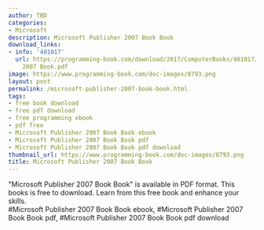 ```yaml
---
author: TBD
categories:
- Microsoft
description: Microsoft Publisher 2007 Book Book
download_links:
- info: '401017'
  url: https://programming-book.com/download/2017/ComputerBooks/401017/Microsoft Publisher
    2007 Book.pdf
image: https://www.programming-book.com/doc-images/8793.png
layout: post
permalink: /microsoft-publisher-2007-book-book.html
tags:
- free book download
- free pdf download
- free programming ebook
- pdf free
- Microsoft Publisher 2007 Book Book ebook
- Microsoft Publisher 2007 Book Book pdf
- Microsoft Publisher 2007 Book Book pdf download
thumbnail_url: https://www.programming-book.com/doc-images/8793.png
title: Microsoft Publisher 2007 Book Book
---
```


 
<div class="item-desc text-justify">
  "Microsoft Publisher 2007 Book Book" is available in PDF format. This books is free to download. Learn from this free book and enhance your skills.
  <br>
  #Microsoft Publisher 2007 Book Book ebook, #Microsoft Publisher 2007 Book Book pdf, #Microsoft Publisher 2007 Book Book pdf download
</div>